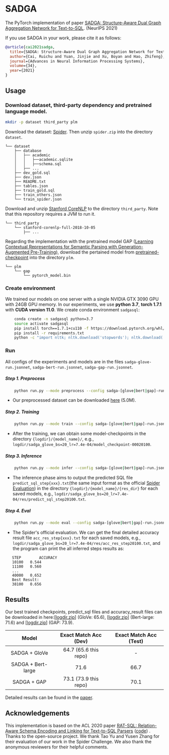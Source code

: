 # SADGA

The PyTorch implementation of paper [SADGA: Structure-Aware Dual Graph Aggregation Network for Text-to-SQL](https://arxiv.org/abs/2111.00653). (NeurIPS 2021)

If you use SADGA in your work, please cite it as follows:
``` bibtex
@article{cai2021sadga,
  title={SADGA: Structure-Aware Dual Graph Aggregation Network for Text-to-SQL},
  author={Cai, Ruichu and Yuan, Jinjie and Xu, Boyan and Hao, Zhifeng},
  journal={Advances in Neural Information Processing Systems},
  volume={34},
  year={2021}
}
```

## Usage

### Download dataset, third-party dependency and pretrained language model.

``` bash
mkdir -p dataset third_party plm
```

Download the dataset: [Spider](https://yale-lily.github.io/spider). Then unzip `spider.zip` into the directory `dataset`.

```
└── dataset
    ├── database
    │   ├── academic
    │   │   ├──academic.sqlite
    │   │   ├──schema.sql
    │   ├── ...
    ├── dev_gold.sql
    ├── dev.json
    ├── README.txt
    ├── tables.json
    ├── train_gold.sql
    ├── train_others.json
    └── train_spider.json
```

Download and unzip [Stanford CoreNLP](https://download.cs.stanford.edu/nlp/software/stanford-corenlp-full-2018-10-05.zip) to the directory `third_party`. Note that this repository requires a JVM to run it.

```
└── third_party
    └── stanford-corenlp-full-2018-10-05
        ├── ...
```

Regarding the implementation with the pretrained model GAP ([Learning Contextual Representations for Semantic Parsing with Generation-Augmented Pre-Training](https://arxiv.org/abs/2012.10309)), download the pertained model from [pretrained-checkpoint](https://gap-text2sql-public.s3.amazonaws.com/checkpoint-artifacts/pretrained-checkpoint) into the directory `plm`.

```
└── plm
    └── gap
        └── pytorch_model.bin
```


### Create environment

We trained our models on one server with a single NVIDIA GTX 3090 GPU with 24GB GPU memory. In our experiments, we use **python 3.7**,  **torch 1.7.1** with **CUDA version 11.0**. We create conda environment `sadgasql`:

```bash
    conda create -n sadgasql python=3.7
    source activate sadgasql
    pip install torch==1.7.1+cu110 -f https://download.pytorch.org/whl/torch_stable.html
    pip install -r requirements.txt
    python -c "import nltk; nltk.download('stopwords'); nltk.download('punkt')"
```

### Run

All configs of the experiments and models are in the files `sadga-glove-run.jsonnet`, `sadga-bert-run.jsonnet`, `sadga-gap-run.jsonnet`.

##### Step 1. Preprocess

```bash
    python run.py --mode preprocess --config sadga-[glove|bert|gap]-run.jsonnet
```

- Our preprocessed dataset can be downloaded [here](https://drive.google.com/file/d/1gW8Lw-gqNy2PApiv5FhIu8RssreJ2bfw/view?usp=sharing) (5.0M).

##### Step 2. Training

```bash
    python run.py --mode train --config sadga-[glove|bert|gap]-run.jsonnet
```

- After the training, we can obtain some model-checkpoints in the directory `{logdir}/{model_name}/`, e.g., `logdir/sadga_glove_bs=20_lr=7.4e-04/model_checkpoint-00020100`.

##### Step 3. Inference

```bash
    python run.py --mode infer --config sadga-[glove|bert|gap]-run.jsonnet
```

- The inference phase aims to output the predicted SQL file `predict_sql_step{xxx}.txt`(the same input format as the official [Spider Evaluation](https://github.com/taoyds/spider)) in the directory `{logdir}/{model_name}/{res_dir}` for each saved models, e.g., `logdir/sadga_glove_bs=20_lr=7.4e-04/res/predict_sql_step20100.txt`.

##### Step 4. Eval

```bash
    python run.py --mode eval --config sadga-[glove|bert|gap]-run.jsonnet
```

- The Spider's official evaluation. We can get the final detailed accuracy result file `acc_res_step{xxx}.txt` for each saved models,  e.g., `logdir/sadga_glove_bs=20_lr=7.4e-04/res/acc_res_step20100.txt`, and the program can print the all inferred steps results as:

 ```
    STEP		ACCURACY
    10100	0.544
    11100	0.560
    ...
    40000	0.652
    Best Result: 
    38100	0.656
 ```

## Results

Our best trained checkpoints, predict_sql files and accuracy_result files can be downloaded in here:[[logdir.zip](https://drive.google.com/file/d/1Ip5_hsLb4gwoDbsAuStAQ7up5KtFLb9b/view?usp=sharing)] (GloVe: 65.6), [[logdir.zip](https://drive.google.com/file/d/17lUvKq3BsPTJzUSSa2ihjrGe0t_fJVMy/view?usp=sharing)] (Bert-large: 71.6) and  [[logdir.zip](https://drive.google.com/file/d/1yuDoWCzcUq4MCGRqHFIM9Aopf1qfdUNC/view?usp=sharing)] (GAP: 73.9).

|      Model       | Exact Match Acc (Dev) | Exact Match Acc (Test) |
| :--------------: | :------: | :------: |
| SADGA + GloVe |64.7 (65.6 this repo) |   -   |
| SADGA + Bert-large |    71.6   |   66.7   |
| SADGA + GAP |    73.1 (73.9 this repo)   |   70.1   |

Detailed results can be found in the [paper](https://arxiv.org/abs/2111.00653).

## Acknowledgements

This implementation is based on the ACL 2020 paper [RAT-SQL: Relation-Aware Schema Encoding and Linking for Text-to-SQL Parsers](https://arxiv.org/abs/1911.04942) ([code](https://github.com/Microsoft/rat-sql)) . Thanks to the open-source project. We thank Tao Yu and Yusen Zhang for their evaluation of our work in the Spider Challenge. We also thank the anonymous reviewers for their helpful comments.

